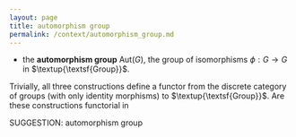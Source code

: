 ```yaml
---
layout: page
title: automorphism group
permalink: /context/automorphism_group.md
---
```

-  the **automorphism group** $\mathrm{Aut}(G)$, the group of isomorphisms $\phi : G \to G$ in $\textup{\textsf{Group}}$.

Trivially, all three constructions define a functor from the discrete category of groups (with only identity morphisms) to $\textup{\textsf{Group}}$. Are these constructions functorial in


SUGGESTION: automorphism group